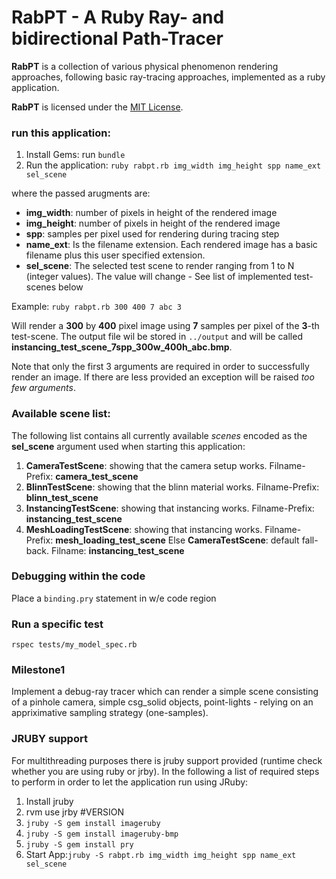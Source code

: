 # RabPT - A Ruby Ray- and bidirectional Path-Tracer
**RabPT** is a collection of various physical phenomenon rendering approaches, following basic ray-tracing approaches, implemented as a ruby application.

**RabPT** is licensed under the [MIT License](https://github.com/simplay/RabPT/blob/master/LICENSE).

### run this application:
1. Install Gems: run ````bundle````
2. Run the application: ````ruby rabpt.rb img_width img_height spp name_ext sel_scene````

where the passed arugments are:

* **img_width**: number of pixels in height of the rendered image
* **img_height**: number of pixels in height of the rendered image
* **spp**: samples per pixel used for rendering during tracing step
* **name_ext**: Is the filename extension. Each rendered image has a basic filename plus this user specified extension.
* **sel_scene**: The selected test scene to render ranging from 1 to N (integer values). The value will change - See list of implemented test-scenes below 

Example: ````ruby rabpt.rb 300 400 7 abc 3````

Will render a **300** by **400** pixel image using **7** samples per pixel of the  **3**-th test-scene. The output file wil be stored in ````../output```` and will be called **instancing_test_scene_7spp_300w_400h_abc.bmp**.

Note that only the first 3 arguments are required in order to successfully render an image. If there are less provided an exception will be raised _too few arguments_.

### Available scene list:
The following list contains all currently available _scenes_ encoded as the **sel_scene** argument used when starting this application:

1. **CameraTestScene**: showing that the camera setup works. Filname-Prefix: **camera_test_scene**
2. **BlinnTestScene**: showing that the blinn material works. Filname-Prefix: **blinn_test_scene**
3. **InstancingTestScene**: showing that instancing works. Filname-Prefix: **instancing_test_scene**
4. **MeshLoadingTestScene**: showing that instancing works. Filname-Prefix: **mesh_loading_test_scene**
Else **CameraTestScene**: default fall-back. Filname: **instancing_test_scene**

### Debugging within the code
Place a ```` binding.pry ```` statement in w/e code region

### Run a specific test
```` rspec tests/my_model_spec.rb ````

### Milestone1
Implement a debug-ray tracer which can render a simple scene consisting of a pinhole camera, simple csg_solid objects, point-lights - relying on an appriximative sampling strategy (one-samples). 


### JRUBY support 
For multithreading purposes there is jruby support provided (runtime check whether you are using ruby or jrby). In the following a list of required steps to perform in order to let the application run using JRuby:

1. Install jruby
2. rvm use jrby #VERSION
3. ````jruby -S gem install imageruby````
4. ````jruby -S gem install imageruby-bmp````
5. ````jruby -S gem install pry````
6. Start App:````jruby -S rabpt.rb img_width img_height spp name_ext sel_scene````

